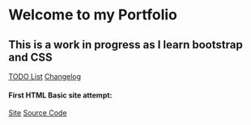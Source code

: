 <html lang="en">
<head>
  <title>Portfolio Homepage</title>
<meta charset="utf-8">
  <meta name="viewport" content="width=device-width, initial-scale=1">
  <link rel="stylesheet" href="https://maxcdn.bootstrapcdn.com/bootstrap/4.5.2/css/bootstrap.min.css">
  <script src="https://ajax.googleapis.com/ajax/libs/jquery/3.5.1/jquery.min.js"></script>
  <script src="https://cdnjs.cloudflare.com/ajax/libs/popper.js/1.16.0/umd/popper.min.js"></script>
  <script src="https://maxcdn.bootstrapcdn.com/bootstrap/4.5.2/js/bootstrap.min.js"></script>
</head>
<body>
<div class="container-fluid">
  <h1>Welcome to my Portfolio</h1>
  <h2>This is a work in progress as I learn bootstrap and CSS</h2>
  <a href="https://elliottingey.github.io/Portfolio/TODO" class="btn btn-info" role="button">TODO List</a>
  <a href="https://elliottingey.github.io/Portfolio/changelog" class="btn btn-info" role="button">Changelog</a>
  <h4>First HTML Basic site attempt:</h4>
</div>
 <div class="btn-group">
  <a href="https://elliottingey.github.io/Portfolio/htmltesting" type="button" class="btn btn-primary">Site</a>
  <a href="https://github.com/elliottingey/Portfolio/blob/main/HTML%26CSS/HTMLtutorial.html" type="button" class="btn btn-secondary">Source Code</a>
</div> 


